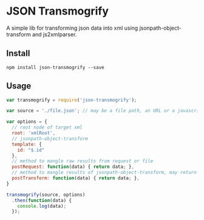 # JSON Transmogrify

A simple lib for transforming json data into xml using jsonpath-object-transform and js2xmlparser.

## Install

```
npm install json-transmogrify --save
```

## Usage

```js
var transmogrify = require('json-transmogrify');

var source = './file.json'; // may be a file path, an URL or a javascript object

var options = {
  // root node of target xml
  root: 'xmlRoot',
  // jsonpath-object-transform
  template: {
    id: "$.id"
  },
  // method to mangle raw results from request or file
  postRequest: function(data) { return data; },
  // method to mangle results of jsonpath-object-transform, may return a promise or data
  postTransform: function(data) { return data; },
}

transmogrify(source, options)
  .then(function(data) {
    console.log(data);
  });
```
